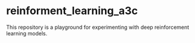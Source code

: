 # reinforment_learning_a3c
This repository is a playground for experimenting with deep reinforcement learning models.
